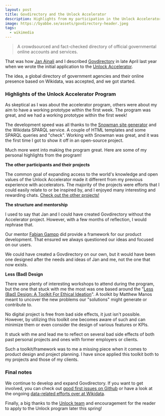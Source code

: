 ```yaml
---
layout: post
title: Govdirectory and the Unlock Accelerator
description: Highlights from my participation in the Unlock Accelerator program.
image: https://byabbe.se/assets/govdirectory-header.jpeg
tags:
  - wikimedia
---
```

> A crowdsourced and fact-checked directory of official governmental online accounts and services.

That was how [Jan Ainali](https://ainali.com/) and I described [Govdirectory](https://www.govdirectory.org/) in late April last year when we wrote the initial application to the [Unlock Accelerator](https://www.wikimedia.de/unlock/). 

The idea, a global directory of government agencies and their online presence based on Wikidata, was accepted, and we got started.

### Highlights of the Unlock Accelerator Program

As skeptical as I was about the accelerator program, others were about my aim to have a working prototype within the first week. The program was great, and we had a working prototype within the first week!

The development speed was all thanks to the [Snowman site generator](https://github.com/glaciers-in-archives/snowman) and the Wikidata SPARQL service. A couple of HTML templates and some SPARQL queries and "check". Working with Snowman was great, and it was the first time I got to show it off in an open-source project.

Much more went into making the program great. Here are some of my personal highlights from the program!

**The other participants and their projects** 

The common goal of expanding access to the world's knowledge and open values of the Unlock Accelerator made it different from my previous experience with accelerators. The majority of the projects were efforts that I could easily relate to or be inspired by, and I enjoyed many interesting and rewarding chats. [Check out the other projects!](https://www.wikimedia.de/unlock/projects/)

**The structure and mentorship**

I used to say that Jan and I could have created Govdirectory without the Accelerator project. However, with a few months of reflection, I would rephrase that. 

Our mentor [Fabian Gampp](https://de.linkedin.com/in/fabian-gampp-46a45bba) did provide a framework for our product development. That ensured we always questioned our ideas and focused on our users.

We could have created a Govdirectory on our own, but it would have been one designed after the needs and ideas of Jan and me, not the one that now exists.

**Less (Bad) Design**

There were plenty of interesting workshops to attend during the program, but the one that stuck with me the most was one based around the "[Less (Bad) Design: A Toolkit For Ethical Ideation](https://reginald.gumroad.com/l/baddesign)". A toolkit by Matthew Manos meant to uncover the new problems our "solutions" might generate or contribute to. 

No digital project is free from bad side effects, it just isn't possible. However, by utilizing this toolkit one becomes aware of such and can minimize them or even consider the design of various features or KPIs.

It stuck with me and lead me to reflect on several bad side effects of both past personal projects and ones with former employers or clients.

Such a toolkit/framework was to me a missing piece when it comes to product design and project planning. I have since applied this toolkit both to my projects and those of my clients.

### Final notes

We continue to develop and expand Govdirectory. If you want to get involved, you can check out [good first issues on Github](https://github.com/govdirectory/website/issues?q=is%3Aissue+is%3Aopen+label%3A%22good+first+issue%22) or have a look at the ongoing [data-related efforts over at Wikidata](https://www.wikidata.org/wiki/Wikidata:WikiProject_Govdirectory).

Finally, a big thanks to the [Unlock team](https://www.wikimedia.de/unlock/about-unlock/) and encouragement for the reader to apply to the Unlock program later this spring!